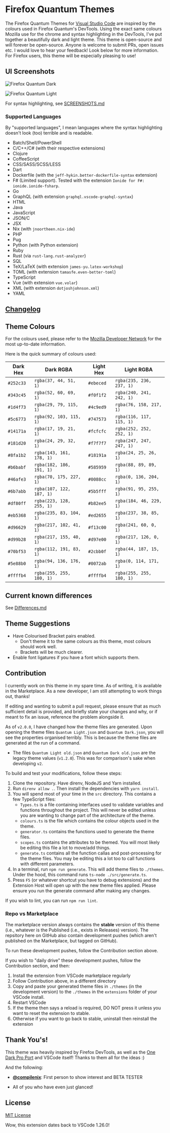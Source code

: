 # Firefox Quantum Themes

The Firefox Quantum Themes for [Visual Studio Code](https://code.visualstudio.com) are inspired by the colours used in Firefox Quantum's DevTools. Using the exact same colours Mozilla use for the chrome and syntax highlighting in the DevTools, I've put together a beautifully dark and light theme. This theme is open-source and will forever be open-source. Anyone is welcome to submit PRs, open issues etc. I would love to hear your feedback! Look below for more information. For Firefox users, this theme will be especially pleasing to use!

## UI Screenshots

![Firefox Quantum Dark](./screenshots/dark-ui.png)

![Firefox Quantum Light](./screenshots/light-ui.png)

For syntax highlighting, see [SCREENSHOTS.md](https://github.com/beastdestroyer/vscode-firefox-quantum-themes/blob/master/SCREENSHOTS.md)

### Supported Languages

By "supported languages", I mean languages where the syntax highlighting doesn't look (too) terrible and is readable.

- Batch/Shell/PowerShell
- C/C++/C# (with their respective extensions)
- Clojure
- CoffeeScript
- CSS/SASS/SCSS/LESS
- Dart
- Dockerfile (with the `jeff-hykin.better-dockerfile-syntax` extension)
- F# (Limited support). Tested with the extension `Ionide for F#: ionide.ionide-fsharp`.
- Go
- GraphQL (with extension `graphql.vscode-graphql-syntax`)
- HTML
- Java
- JavaScript
- JSON/C
- JSX
- Nix (with `jnoortheen.nix-ide`)
- PHP
- Pug
- Python (with Python extension)
- Ruby
- Rust (via `rust-lang.rust-analyzer`)
- SQL
- TeX/LaTeX (with extension `james-yu.latex-workshop`)
- TOML (with extension `tamasfe.even-better-toml`)
- TypeScript
- Vue (with extension `vue.volar`)
- XML (with extension `dotjoshjohnson.xml`)
- YAML

## [Changelog](https://github.com/chpxu/vscode-firefox-quantum-themes/blob/master/CHANGELOG.md)

## Theme Colours

For the colours used, please refer to the [Mozilla Developer Network](https://developer.mozilla.org/en-US/docs/Tools/DevToolsColors) for the most up-to-date information.

Here is the quick summary of colours used:

| Dark Hex  | Dark RGBA                 | Light Hex | Light RGBA               |
| --------- | ------------------------- | --------- | ------------------------ |
| `#252c33` | `rgba(37, 44, 51, 1)`     | `#ebeced` | `rgba(235, 236, 237, 1)` |
| `#343c45` | `rgba(52, 60, 69, 1)    ` | `#f0f1f2` | `rgba(240, 241, 242, 1)` |
| `#1d4f73` | `rgba(29, 79, 115, 1)   ` | `#4c9ed9` | `rgba(76, 158, 217, 1)`  |
| `#5c6773` | `rgba(92, 103, 115, 1)  ` | `#747573` | `rgba(116, 117, 115, 1)` |
| `#14171a` | `rgba(17, 19, 21, 1)    ` | `#fcfcfc` | `rgba(252, 252, 252, 1)` |
| `#181d20` | `rgba(24, 29, 32, 1)    ` | `#f7f7f7` | `rgba(247, 247, 247, 1)` |
| `#8fa1b2` | `rgba(143, 161, 178, 1) ` | `#18191a` | `rgba(24, 25, 26, 1)`    |
| `#b6babf` | `rgba(182, 186, 191, 1) ` | `#585959` | `rgba(88, 89, 89, 1)`    |
| `#46afe3` | `rgba(70, 175, 227, 1)  ` | `#0088cc` | `rgba(0, 136, 204, 1)`   |
| `#6b7abb` | `rgba(107, 122, 187, 1) ` | `#5b5fff` | `rgba(91, 95, 255, 1)`   |
| `#df80ff` | `rgba(223, 128, 255, 1) ` | `#b82ee5` | `rgba(184, 46, 229, 1)`  |
| `#eb5368` | `rgba(235, 83, 104, 1)  ` | `#ed2655` | `rgba(237, 38, 85, 1)`   |
| `#d96629` | `rgba(217, 102, 41, 1)  ` | `#f13c00` | `rgba(241, 60, 0, 1)`    |
| `#d99b28` | `rgba(217, 155, 40, 1)  ` | `#d97e00` | `rgba(217, 126, 0, 1)`   |
| `#70bf53` | `rgba(112, 191, 83, 1)  ` | `#2cbb0f` | `rgba(44, 187, 15, 1)`   |
| `#5e88b0` | `rgba(94, 136, 176, 1)  ` | `#0072ab` | `rgba(0, 114, 171, 1)`   |
| `#ffffb4` | `rgba(255, 255, 180, 1)`  | `#ffffb4` | `rgba(255, 255, 180, 1)` |

## Current known differences

See [Differences.md](./DIFFERENCES.md)

## Theme Suggestions

- Have Colourised Bracket pairs enabled.
  - Don't theme it to the same colours as this theme, most colours should work well.
  - Brackets will be much clearer.
- Enable font ligatures if you have a font which supports them.

## Contribution

I currently work on this theme in my spare time. As of writing, it is available in the Marketplace. As a new developer, I am still attempting to work things out, thanks!

If editing and wanting to submit a pull request, please ensure that as much sufficient detail is provided, and briefly state your changes and why, or if meant to fix an issue, reference the problem alongside it.

As of `v2.0.0`, I have changed how the theme files are generated. Upon opening the theme files `Quantum Light.json` and `Quantum Dark.json`, you will see the properties organised terribly. This is because the theme files are generated at the run of a command.

- The files `Quantum Light old.json` and `Quantum Dark old.json` are the legacy theme values (`v1.2.0`). This was for comparison's sake when developing `v2`.

To build and test your modifications, follow these steps:

1. Clone the repository. Have direnv, NodeJS and Yarn installed.
2. Run `direnv allow .`. Then install the dependencies with `yarn install`.
3. You will spend most of your time in the `src` directory. This contains a few TypeScript files:
   - `Types.ts` is a file containing interfaces used to validate variables and functions throughout the project. This will never be edited unless you are wanting to change part of the architecture of the theme.
   - `colours.ts` is the file which contains the colour objects used in the theme.
   - `generator.ts` contains the functions used to generate the theme files.
   - `scopes.ts` contains the attributes to be themed. You will most likely be editing this file a lot to move/add things.
   - `generate.ts` contains all the function callas and post-processing for the theme files. You may be editing this a lot too to call functions with different parameters.
4. In a terminal, run `npm run generate`. This will add theme files to `./themes`. Under the hood, this command runs `ts-node ./src/generate.ts`.
5. Press `F5` (or whatever shortcut you have to debug extensions) and the Extension Host will open up with the new theme files applied. Please ensure you run the generate command after making any changes.

If you wish to lint, you can run `npm run lint`.

### Repo vs Marketplace

The marketplace version always contains the **stable** version of this theme (i.e., whatever is the Published (i.e., exists in Releases) version). The repsitory here on GitHub also contain development pushes (which aren't published on the Marketplace, but tagged on GitHub).

To run these development pushes, follow the Contribution section above.

If you wish to "daily drive" these development pushes, follow the Contribution section, and then:

1. Install the extension from VSCode marketplace regularly
2. Follow Contribution above, in a different directory
3. Copy and paste your generated theme files in `./themes` (in the development version) to the `./themes` in the `extensions` folder of your VSCode install.
4. Restart VSCode
5. If the theme then says a reload is required, DO NOT press it unless you want to reset the extension to stable.
6. Otherwise if you want to go back to stable, uninstall then reinstall the extension

## Thank You's!

This theme was heavily inspired by Firefox DevTools, as well as the [One Dark Pro Port](https://github.com/Binaryify/OneDark-Pro) and VSCode itself! Thanks to them all for the ideas :)

And the following:

- [**@compilenix**](https://github.com/compilenix): First person to show interest and BETA TESTER

- All of you who have even just glanced!

## License

[MIT License](https://github.com/beastdestroyer/vscode-firefox-quantum-themes/blob/master/LICENSE.txt)

Wow, this extension dates back to VSCode 1.26.0!
